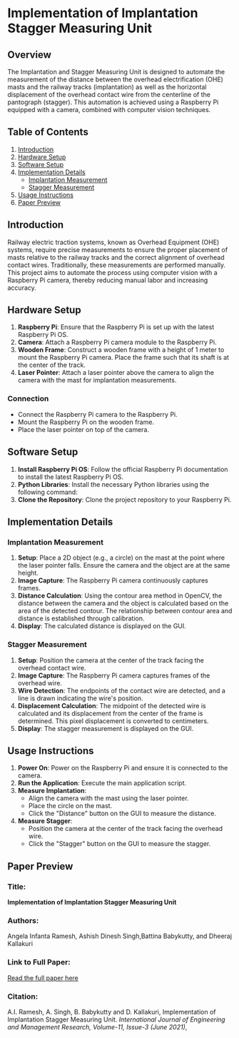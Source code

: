 # Implementation of Implantation Stagger Measuring Unit

## Overview

The Implantation and Stagger Measuring Unit is designed to automate the measurement of the distance between the overhead electrification (OHE) masts and the railway tracks (implantation) as well as the horizontal displacement of the overhead contact wire from the centerline of the pantograph (stagger). This automation is achieved using a Raspberry Pi equipped with a camera, combined with computer vision techniques.

## Table of Contents

1. [Introduction](#introduction)
2. [Hardware Setup](#hardware-setup)
3. [Software Setup](#software-setup)
4. [Implementation Details](#implementation-details)
   - [Implantation Measurement](#implantation-measurement)
   - [Stagger Measurement](#stagger-measurement)
5. [Usage Instructions](#usage-instructions)
6. [Paper Preview](#paper-preview)

## Introduction

Railway electric traction systems, known as Overhead Equipment (OHE) systems, require precise measurements to ensure the proper placement of masts relative to the railway tracks and the correct alignment of overhead contact wires. Traditionally, these measurements are performed manually. This project aims to automate the process using computer vision with a Raspberry Pi camera, thereby reducing manual labor and increasing accuracy.

## Hardware Setup

1. **Raspberry Pi**: Ensure that the Raspberry Pi is set up with the latest Raspberry Pi OS.
2. **Camera**: Attach a Raspberry Pi camera module to the Raspberry Pi.
3. **Wooden Frame**: Construct a wooden frame with a height of 1 meter to mount the Raspberry Pi camera. Place the frame such that its shaft is at the center of the track.
4. **Laser Pointer**: Attach a laser pointer above the camera to align the camera with the mast for implantation measurements.

### Connection

- Connect the Raspberry Pi camera to the Raspberry Pi.
- Mount the Raspberry Pi on the wooden frame.
- Place the laser pointer on top of the camera.

## Software Setup

1. **Install Raspberry Pi OS**: Follow the official Raspberry Pi documentation to install the latest Raspberry Pi OS.
2. **Python Libraries**: Install the necessary Python libraries using the following command:
3. **Clone the Repository**: Clone the project repository to your Raspberry Pi.

## Implementation Details

### Implantation Measurement

1. **Setup**: Place a 2D object (e.g., a circle) on the mast at the point where the laser pointer falls. Ensure the camera and the object are at the same height.
2. **Image Capture**: The Raspberry Pi camera continuously captures frames.
3. **Distance Calculation**: Using the contour area method in OpenCV, the distance between the camera and the object is calculated based on the area of the detected contour. The relationship between contour area and distance is established through calibration.
4. **Display**: The calculated distance is displayed on the GUI.

### Stagger Measurement

1. **Setup**: Position the camera at the center of the track facing the overhead contact wire.
2. **Image Capture**: The Raspberry Pi camera captures frames of the overhead wire.
3. **Wire Detection**: The endpoints of the contact wire are detected, and a line is drawn indicating the wire's position.
4. **Displacement Calculation**: The midpoint of the detected wire is calculated and its displacement from the center of the frame is determined. This pixel displacement is converted to centimeters.
5. **Display**: The stagger measurement is displayed on the GUI.

## Usage Instructions

1. **Power On**: Power on the Raspberry Pi and ensure it is connected to the camera.
2. **Run the Application**: Execute the main application script.
3. **Measure Implantation**:
   - Align the camera with the mast using the laser pointer.
   - Place the circle on the mast.
   - Click the "Distance" button on the GUI to measure the distance.
4. **Measure Stagger**:
   - Position the camera at the center of the track facing the overhead wire.
   - Click the "Stagger" button on the GUI to measure the stagger.

## Paper Preview

### Title: 
**Implementation of Implantation Stagger Measuring Unit**

### Authors:
Angela Infanta Ramesh, Ashish Dinesh Singh,Battina Babykutty, and Dheeraj Kallakuri

### Link to Full Paper:
[Read the full paper here](https://ijemr.vandanapublications.com/index.php/ijemr/article/view/57/57)

### Citation:
A.I. Ramesh, A. Singh, B. Babykutty and D. Kallakuri, Implementation of Implantation Stagger Measuring Unit. *International Journal of Engineering and Management Research, Volume-11, Issue-3 (June 2021)*,
